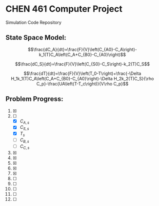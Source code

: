 # CHEN 461 Computer Project

Simulation Code Repository

## State Space Model:

$$\frac{dC_A}{dt}=\frac{F}{V}\left(C_{A0}-C_A\right)-k_1(T)C_A\left(C_A+C_{B0}-C_{A0}\right)$$

$$\frac{dC_S}{dt}=\frac{F}{V}\left(C_{S0}-C_S\right)-k_2(T)C_S$$

$$\frac{dT}{dt}=\frac{F}{V}\left(T_0-T\right)+\frac{-\Delta H_1k_1(T)C_A\left(C_A+C_{B0}-C_{A0}\right)-\Delta H_2k_2(T)C_S}{\rho C_p}-\frac{UA\left(T-T_c\right)}{V\rho C_p}$$

## Problem Progress:

1. ☒
2. ☐ 
    - ☒ $C_{A,s}$ 
    - ☒ $C_{S,s}$ 
    - ☒ $T_s$ 
    - ☐ $C_{B,s}$ 
    - ☐ $C_{C,s}$
3. ☒
4. ☒
5. ☒
6. ☒
7. ☒
8. ☐
9. ☐
10. ☐
11. ☐
12. ☐